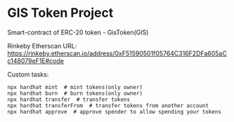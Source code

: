 # GIS Token Project
Smart-contract of ERC-20 token - GisToken(GIS) 

Rinkeby Etherscan URL: https://rinkeby.etherscan.io/address/0xF51590501f05764C316F2DFa605aCc148079eF1E#code


Custom tasks:
```shell
npx hardhat mint  # mint tokens(only owner)
npx hardhat burn  # burn tokens(only owner) 
npx hardhat transfer  # transfer tokens
npx hardhat transferFrom  # transfer tokens from another account
npx hardhat approve  # approve spender to allow spending your tokens
```
